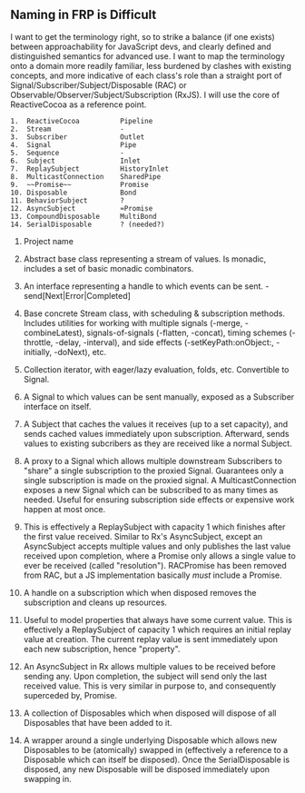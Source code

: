 Naming in FRP is Difficult
--------------------------

I want to get the terminology right, so to strike a balance (if one exists) between approachability for JavaScript devs, and clearly defined and distinguished semantics for advanced use. I want to map the terminology onto a domain more readily familiar, less burdened by clashes with existing concepts, and more indicative of each class's role than a straight port of Signal/Subscriber/Subject/Disposable (RAC) or Observable/Observer/Subject/Subscription (RxJS). I will use the core of ReactiveCocoa as a reference point.

```
1.  ReactiveCocoa          Pipeline
2.  Stream                 -
3.  Subscriber             Outlet
4.  Signal                 Pipe
5.  Sequence               -
6.  Subject                Inlet
7.  ReplaySubject          HistoryInlet
8.  MulticastConnection    SharedPipe
9.  ~~Promise~~            Promise
10. Disposable             Bond
11. BehaviorSubject        ?
12. AsyncSubject           ≈Promise
13. CompoundDisposable     MultiBond
14. SerialDisposable       ? (needed?)
```

 1. Project name

 2. Abstract base class representing a stream of values. Is monadic, includes a set of basic monadic combinators.

 3. An interface representing a handle to which events can be sent. -send[Next|Error|Completed]

 4. Base concrete Stream class, with scheduling & subscription methods. Includes utilities for working with multiple signals (-merge, -combineLatest), signals-of-signals (-flatten, -concat), timing schemes (-throttle, -delay, -interval), and side effects (-setKeyPath:onObject:, -initially, -doNext), etc.

 5. Collection iterator, with eager/lazy evaluation, folds, etc. Convertible to Signal.

 6. A Signal to which values can be sent manually, exposed as a Subscriber interface on itself.

 7. A Subject that caches the values it receives (up to a set capacity), and sends cached values immediately upon subscription. Afterward, sends values to existing subcribers as they are received like a normal Subject.

 8. A proxy to a Signal which allows multiple downstream Subscribers to "share" a single subscription to the proxied Signal. Guarantees only a single subscription is made on the proxied signal. A MulticastConnection exposes a new Signal which can be subscribed to as many times as needed. Useful for ensuring subscription side effects or expensive work happen at most once.

 9. This is effectively a ReplaySubject with capacity 1 which finishes after the first value received. Similar to Rx's AsyncSubject, except an AsyncSubject accepts multiple values and only publishes the last value received upon completion, where a Promise only allows a single value to ever be received (called "resolution"). RACPromise has been removed from RAC, but a JS implementation basically *must* include a Promise.

 10. A handle on a subscription which when disposed removes the subscription and cleans up resources.

 11. Useful to model properties that always have some current value. This is effectively a ReplaySubject of capacity 1 which requires an initial replay value at creation. The current replay value is sent immediately upon each new subscription, hence "property".

 12. An AsyncSubject in Rx allows multiple values to be received before sending any. Upon completion, the subject will send only the last received value. This is very similar in purpose to, and consequently superceded by, Promise.

 13. A collection of Disposables which when disposed will dispose of all Disposables that have been added to it.

 14. A wrapper around a single underlying Disposable which allows new Disposables to be (atomically) swapped in (effectively a reference to a Disposable which can itself be disposed). Once the SerialDisposable is disposed, any new Disposable will be disposed immediately upon swapping in.
